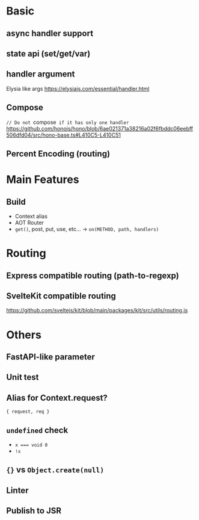 # Basic

## async handler support

## state api (set/get/var)

## handler argument

Elysia like args
https://elysiajs.com/essential/handler.html

## Compose

`// Do not `compose` if it has only one handler`
https://github.com/honojs/hono/blob/6ae021371a38216a02f6fbddc06eebff506dfd04/src/hono-base.ts#L410C5-L410C51

## Percent Encoding (routing)


# Main Features

## Build

- Context alias
- AOT Router
- `get()`, post, put, use, etc... -> `on(METHOD, path, handlers)`


# Routing

## Express compatible routing (path-to-regexp)


## SvelteKit compatible routing

https://github.com/sveltejs/kit/blob/main/packages/kit/src/utils/routing.js


# Others

## FastAPI-like parameter

## Unit test

## Alias for Context.request?

`{ request, req }`

## `undefined` check

- `x === void 0`
- `!x`

## `{}` vs `Object.create(null)`

## Linter

## Publish to JSR
